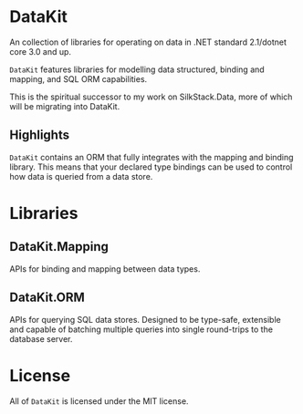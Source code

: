 # DataKit

An collection of libraries for operating on data in .NET standard 2.1/dotnet core 3.0 and up.

`DataKit` features libraries for modelling data structured, binding and mapping, and SQL ORM capabilities.

This is the spiritual successor to my work on SilkStack.Data, more of which will be migrating into DataKit.

## Highlights

`DataKit` contains an ORM that fully integrates with the mapping and binding library.
This means that your declared type bindings can be used to control how data is queried from a data store.

# Libraries

## DataKit.Mapping

APIs for binding and mapping between data types.

## DataKit.ORM

APIs for querying SQL data stores. Designed to be type-safe, extensible and capable of batching multiple queries into single round-trips to the database server.

# License

All of `DataKit` is licensed under the MIT license.